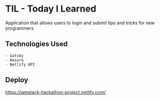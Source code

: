 # TIL - Today I Learned
Application that allows users to login and submit tips and tricks for new programmers

## Technologies Used
    - Gatsby
    - Hasura
    - Netlify API

## Deploy 
https://jamstack-hackathon-project.netlify.com/
